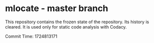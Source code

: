 # mlocate - master branch

This repository contains the frozen state of the repository.
Its history is cleared. It is used only for static code
analysis with Codacy.

Commit Time: 1724813171